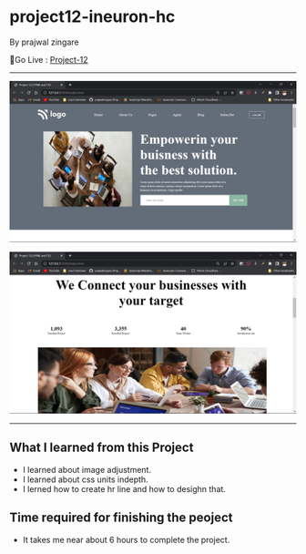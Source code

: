 # project12-ineuron-hc

By prajwal zingare

🔗Go Live : [Project-12](https://project12-ineuron-hc.netlify.app/)

---

![myproject](./images/Screenshot%20(25).png)

![myproject](./images/Screenshot%20(26).png)

---
## What I learned from this Project
  - I learned about image adjustment.
  - I  learned about css units indepth.
 - I lerned how to create hr line and how to desighn that.
  
  ## Time required for finishing the peoject
  - It takes me near about 6 hours to complete the project.
